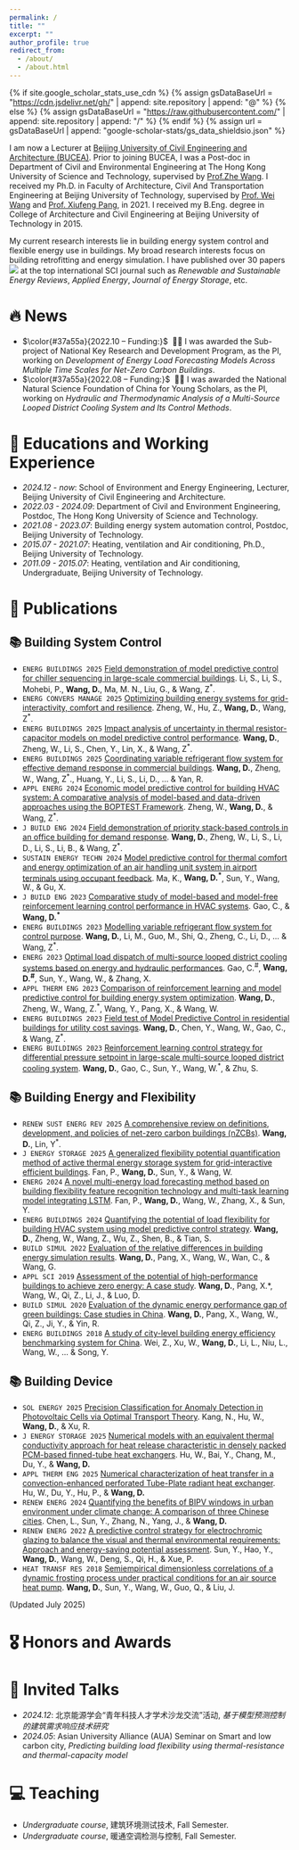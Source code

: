 ```yaml
---
permalink: /
title: ""
excerpt: ""
author_profile: true
redirect_from: 
  - /about/
  - /about.html
---
```


{% if site.google_scholar_stats_use_cdn %}
{% assign gsDataBaseUrl = "https://cdn.jsdelivr.net/gh/" | append: site.repository | append: "@" %}
{% else %}
{% assign gsDataBaseUrl = "https://raw.githubusercontent.com/" | append: site.repository | append: "/" %}
{% endif %}
{% assign url = gsDataBaseUrl | append: "google-scholar-stats/gs_data_shieldsio.json" %}

<span class='anchor' id='about-me'></span>

I am now a Lecturer at [Beijing University of Civil Engineering and Architecture (BUCEA)](https://www.bucea.edu.cn/). Prior to joining BUCEA, I was a Post-doc in Department of Civil and Environmental Engineering at The Hong Kong University of Science and Technology, supervised by [Prof.Zhe Wang](https://walterzwang.github.io). I received my Ph.D. in Faculty of Architecture, Civil And Transportation Engineering at Beijing University of Technology, supervised by [Prof. Wei Wang](https://facte.bjut.edu.cn/info/1087/1673.htm) and [Prof. Xiufeng Pang](https://baike.baidu.com/item/%E9%80%84%E7%A7%80%E9%94%8B/22228377?fr=aladdin), in 2021. I received my B.Eng. degree in College of Architecture and Civil Engineering at Beijing University of Technology in 2015.

My current research interests lie in building energy system control and flexible energy use in buildings. My broad research interests focus on building retrofitting and energy simulation. I have published over 30 papers <a href='https://scholar.google.com/citations?user=O9GHtT8AAAAJ&hl'><img src="https://img.shields.io/endpoint?logo=Google%20Scholar&url=https%3A%2F%2Fcdn.jsdelivr.net%2Fgh%2FDanWang9264%2Fdanwang9264.github.io@google-scholar-stats%2Fgs_data_shieldsio.json&labelColor=f6f6f6&color=9cf&style=flat&label=citations"></a> at the top international SCI journal such as _Renewable and Sustainable Energy Reviews_, _Applied Energy_, _Journal of Energy Storage_, etc.

<!-- My research interest includes neural machine translation and computer vision. I have published more than 100 papers at the top international AI conferences with total <a href='https://scholar.google.com/citations?user=DhtAFkwAAAAJ'>google scholar citations <strong><span id='total_cit'>260000+</span></strong></a> (You can also use google scholar badge <a href='https://scholar.google.com/citations?user=DhtAFkwAAAAJ'><img src="https://img.shields.io/endpoint?url={{ url | url_encode }}&logo=Google%20Scholar&labelColor=f6f6f6&color=9cf&style=flat&label=citations"></a>).
<img src="https://img.shields.io/endpoint?logo=Google%20Scholar&url=https%3A%2F%2Fcdn.jsdelivr.net%2Fgh%2FRayeRen%2Frayeren.github.io@google-scholar-stats%2Fgs_data_shieldsio.json&labelColor=f6f6f6&color=9cf&style=flat&label=citations"> -->

# 🔥 News
- $\color{#37a55a}{2022.10 – Funding:}$ &nbsp;🎉🎉 I was awarded the Sub-project of National Key Research and Development Program, as the PI, working on _Development of Energy Load Forecasting Models Across Multiple Time Scales for Net-Zero Carbon Buildings_.
- $\color{#37a55a}{2022.08 – Funding:}$ &nbsp;🎉🎉 I was awarded the National Natural Science Foundation of China for Young Scholars, as the PI, working on _Hydraulic and Thermodynamic Analysis of a Multi-Source Looped District Cooling System and Its Control Methods_. 

# 📖 Educations and Working Experience
- *2024.12 - now*: School of Environment and Energy Engineering, Lecturer, Beijing University of Civil Engineering and Architecture.
- *2022.03 - 2024.09*: Department of Civil and Environment Engineering, Postdoc, The Hong Kong University of Science and Technology.
- *2021.08 - 2023.07*: Building energy system automation control, Postdoc, Beijing University of Technology. 
- *2015.07 - 2021.07*: Heating, ventilation and Air conditioning, Ph.D., Beijing University of Technology. 
- *2011.09 - 2015.07*: Heating, ventilation and Air conditioning, Undergraduate, Beijing University of Technology. 

# 📝 Publications 

## 📚 Building System Control
- ``ENERG BUILDINGS 2025`` [Field demonstration of model predictive control for chiller sequencing in large-scale commercial buildings](). Li, S., Li, S., Mohebi, P., **Wang, D.**, Ma, M. N., Liu, G., & Wang, Z<sup>*</sup>.
- ``ENERG CONVERS MANAGE 2025`` [Optimizing building energy systems for grid-interactivity, comfort and resilience](https://www.sciencedirect.com/science/article/abs/pii/S0196890425004510). Zheng, W., Hu, Z., **Wang, D.**, Wang, Z<sup>*</sup>.
- ``ENERG BUILDINGS 2025`` [Impact analysis of uncertainty in thermal resistor-capacitor models on model predictive control performance](). **Wang, D.**, Zheng, W., Li, S., Chen, Y., Lin, X., & Wang, Z<sup>*</sup>.
- ``ENERG BUILDINGS 2025`` [Coordinating variable refrigerant flow system for effective demand response in commercial buildings](https://www.sciencedirect.com/science/article/abs/pii/S0378778824012283). **Wang, D.**, Zheng, W., Wang, Z<sup>*</sup>., Huang, Y., Li, S., Li, D., ... & Yan, R.
- ``APPL ENERG 2024`` [Economic model predictive control for building HVAC system: A comparative analysis of model-based and data-driven approaches using the BOPTEST Framework](https://www.sciencedirect.com/science/article/abs/pii/S0306261924013527). Zheng, W., **Wang, D.**, & Wang, Z<sup>*</sup>.
- ``J BUILD ENG 2024`` [Field demonstration of priority stack-based controls in an office building for demand response](https://www.sciencedirect.com/science/article/abs/pii/S235271022401283X). **Wang, D.**, Zheng, W., Li, S., Li, D., Li, S., Li, B., & Wang, Z<sup>*</sup>.
- ``SUSTAIN ENERGY TECHN 2024`` [Model predictive control for thermal comfort and energy optimization of an air handling unit system in airport terminals using occupant feedback](https://www.sciencedirect.com/science/article/abs/pii/S2213138824001863). Ma, K., **Wang, D.<sup>*</sup>**, Sun, Y., Wang, W., & Gu, X.
- ``J BUILD ENG 2023`` [Comparative study of model-based and model-free reinforcement learning control performance in HVAC systems](https://www.sciencedirect.com/science/article/abs/pii/S2352710223010318). Gao, C., & **Wang, D.<sup>*</sup>**
- ``ENERG BUILDINGS 2023`` [Modelling variable refrigerant flow system for control purpose](https://www.sciencedirect.com/science/article/abs/pii/S0378778823003936). **Wang, D.**, Li, M., Guo, M., Shi, Q., Zheng, C., Li, D., ... & Wang, Z<sup>*</sup>.
- ``ENERG 2023`` [Optimal load dispatch of multi-source looped district cooling systems based on energy and hydraulic performances](https://www.sciencedirect.com/science/article/abs/pii/S0360544223007570). Gao, C.<sup>#</sup>, **Wang, D.<sup>#</sup>**, Sun, Y., Wang, W., & Zhang, X.
- ``APPL THERM ENG 2023`` [Comparison of reinforcement learning and model predictive control for building energy system optimization](https://www.sciencedirect.com/science/article/abs/pii/S1359431123004593). **Wang, D.**, Zheng, W., Wang, Z.<sup>*</sup>, Wang, Y., Pang, X., & Wang, W.
- ``ENERG BUILDINGS 2023`` [Field test of Model Predictive Control in residential buildings for utility cost savings](https://www.sciencedirect.com/science/article/abs/pii/S0378778823002566). **Wang, D.**, Chen, Y., Wang, W., Gao, C., & Wang, Z<sup>*</sup>.
- ``ENERG BUILDINGS 2023`` [Reinforcement learning control strategy for differential pressure setpoint in large-scale multi-source looped district cooling system](https://www.sciencedirect.com/science/article/abs/pii/S0378778823000087). **Wang, D.**, Gao, C., Sun, Y., Wang, W.<sup>*</sup>, & Zhu, S.
  
## 📚 Building Energy and Flexibility
- ``RENEW SUST ENERG REV 2025`` [A comprehensive review on definitions, development, and policies of net-zero carbon buildings (nZCBs)](https://www.sciencedirect.com/science/article/abs/pii/S136403212500423X). **Wang, D.**, Lin, Y<sup>*</sup>.
- ``J ENERGY STORAGE 2025`` [A generalized flexibility potential quantification method of active thermal energy storage system for grid-interactive efficient buildings](https://www.sciencedirect.com/science/article/pii/S2352152X25008333). Fan, P., **Wang, D.**, Sun, Y., & Wang, W.
- ``ENERG 2024`` [A novel multi-energy load forecasting method based on building flexibility feature recognition technology and multi-task learning model integrating LSTM](https://www.sciencedirect.com/science/article/abs/pii/S0360544224027506). Fan, P., **Wang, D.**, Wang, W., Zhang, X., & Sun, Y.
- ``ENERG BUILDINGS 2024`` [Quantifying the potential of load flexibility for building HVAC system using model predictive control strategy](https://www.sciencedirect.com/science/article/abs/pii/S0378778824009356). **Wang, D.**, Zheng, W., Wang, Z., Wu, Z., Shen, B., & Tian, S.
- ``BUILD SIMUL 2022`` [Evaluation of the relative differences in building energy simulation results](https://link.springer.com/article/10.1007/s12273-022-0903-2). **Wang, D.**, Pang, X., Wang, W., Wan, C., & Wang, G.
- ``APPL SCI 2019`` [Assessment of the potential of high-performance buildings to achieve zero energy: A case study](https://www.mdpi.com/2076-3417/9/4/775). **Wang, D.**, Pang, X.*, Wang, W., Qi, Z., Li, J., & Luo, D.
- ``BUILD SIMUL 2020`` [Evaluation of the dynamic energy performance gap of green buildings: Case studies in China](https://link.springer.com/article/10.1007/s12273-020-0653-y). **Wang, D.**, Pang, X., Wang, W., Qi, Z., Ji, Y., & Yin, R.
- ``ENERG BUILDINGS 2018`` [A study of city-level building energy efficiency benchmarking system for China](https://www.sciencedirect.com/science/article/abs/pii/S0378778818314063). Wei, Z., Xu, W., **Wang, D.**, Li, L., Niu, L., Wang, W., ... & Song, Y.

## 📚 Building Device
- ``SOL ENERGY 2025`` [Precision Classification for Anomaly Detection in Photovoltaic Cells via Optimal Transport Theory](https://www.sciencedirect.com/science/article/abs/pii/S0038092X25004670). Kang, N., Hu, W., **Wang, D.**, & Xu, R.
- ``J ENERGY STORAGE 2025`` [Numerical models with an equivalent thermal conductivity approach for heat release characteristic in densely packed PCM-based finned-tube heat exchangers](https://www.sciencedirect.com/science/article/abs/pii/S2352152X25018006). Hu, W., Bai, Y., Chang, M., Du, Y., & **Wang, D.**
- ``APPL THERM ENG 2025`` [Numerical characterization of heat transfer in a convection-enhanced perforated Tube-Plate radiant heat exchanger](https://www.sciencedirect.com/science/article/abs/pii/S1359431125011652). Hu, W., Du, Y., Hu, P., & **Wang, D.**
- ``RENEW ENERG 2024`` [Quantifying the benefits of BIPV windows in urban environment under climate change: A comparison of three Chinese cities](https://www.sciencedirect.com/science/article/abs/pii/S0960148123016555). Chen, L., Sun, Y., Zhang, N., Yang, J., & **Wang, D.**
- ``RENEW ENERG 2022`` [A predictive control strategy for electrochromic glazing to balance the visual and thermal environmental requirements: Approach and energy-saving potential assessment](https://www.sciencedirect.com/science/article/abs/pii/S0960148122007406). Sun, Y., Hao, Y., **Wang, D.**, Wang, W., Deng, S., Qi, H., & Xue, P.
- ``HEAT TRANSF RES 2018`` [Semiempirical dimensionless correlations of a dynamic frosting process under practical conditions for an air source heat pump](https://www.dl.begellhouse.com/journals/46784ef93dddff27,53e4a5155c03f2c0,1a677fa1325c2ad7.html). **Wang, D.**, Sun, Y., Wang, W., Guo, Q., & Liu, J.

(Updated July 2025)

# 🎖 Honors and Awards


# 💬 Invited Talks
- *2024.12*: 北京能源学会“青年科技人才学术沙龙交流”活动, _基于模型预测控制的建筑需求响应技术研究_ 
- *2024.05*: Asian University Alliance (AUA) Seminar on Smart and low carbon city, _Predicting building load flexibility using thermal-resistance and thermal-capacity model_ 

# 💻 Teaching
- *Undergraduate course*, 建筑环境测试技术, Fall Semester.
- *Undergraduate course*, 暖通空调检测与控制, Fall Semester.
